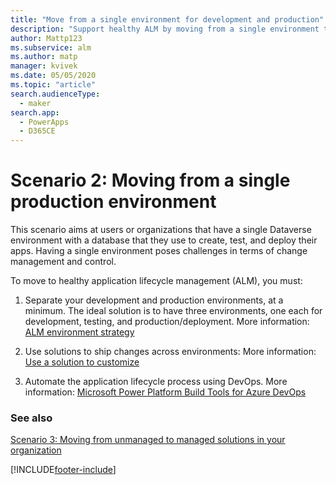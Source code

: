 ```yaml
---
title: "Move from a single environment for development and production"
description: "Support healthy ALM by moving from a single environment to separate environments for development, testing, and production."
author: Mattp123
ms.subservice: alm
ms.author: matp
manager: kvivek
ms.date: 05/05/2020
ms.topic: "article"
search.audienceType: 
  - maker
search.app: 
  - PowerApps
  - D365CE
---
```

# Scenario 2: Moving from a single production environment 
This scenario aims at users or organizations that have a single Dataverse environment with a database that they use to create, test, and deploy
their apps. Having a single environment poses challenges in terms of change
management and control.

To move to healthy application lifecycle management (ALM), you must:

1.  Separate your development and production environments, at a minimum. The ideal solution is to have three environments, one each for development, testing, and production/deployment. More information: [ALM environment strategy](environment-strategy-alm.md)

2.  Use solutions to ship changes across environments: More information: [Use a solution to customize](use-solutions-for-your-customizations.md)

3.  Automate the application lifecycle process using DevOps. More information: [Microsoft Power Platform Build Tools for Azure DevOps](devops-build-tools.md) 

### See also
[Scenario 3: Moving from unmanaged to managed solutions in your organization](move-from-unmanaged-managed-alm.md)

[!INCLUDE[footer-include](../includes/footer-banner.md)]

